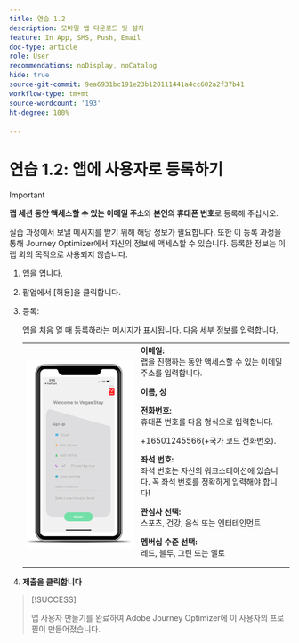 ```yaml
---
title: 연습 1.2
description: 모바일 앱 다운로드 및 설치
feature: In App, SMS, Push, Email
doc-type: article
role: User
recommendations: noDisplay, noCatalog
hide: true
source-git-commit: 9ea6931bc191e23b120111441a4cc602a2f37b41
workflow-type: tm+mt
source-wordcount: '193'
ht-degree: 100%

---
```



# 연습 1.2: 앱에 사용자로 등록하기

>[!IMPORTANT]
>**랩 세션 동안 액세스할 수 있는 이메일 주소**&#x200B;와 **본인의 휴대폰 번호**&#x200B;로 등록해 주십시오.
>
> 실습 과정에서 보낼 메시지를 받기 위해 해당 정보가 필요합니다. 또한 이 등록 과정을 통해 Journey Optimizer에서 자신의 정보에 액세스할 수 있습니다. 등록한 정보는 이 랩 외의 목적으로 사용되지 않습니다.

1. 앱을 엽니다.
1. 팝업에서 [허용]을 클릭합니다.
1. 등록:

   앱을 처음 열 때 등록하라는 메시지가 표시됩니다. 다음 세부 정보를 입력합니다.

   <table>
    <tr>
    <td>
    <div>
    <img alt="앱 등록" src="../assets/1-2.png"/> 
    </div>
    </td>
    <td>
    <strong>이메일: </strong><br>랩을 진행하는 동안 액세스할 수 있는 이메일 주소를 입력합니다.
    </p><p>
    <strong>이름, 성 </strong>
    </p><p>
    <strong>전화번호: </strong> <br>휴대폰 번호를 다음 형식으로 입력합니다. 
    <p>+16501245566(+국가 코드 전화번호).
    </p><p>
    <strong>좌석 번호: </strong><br>좌석 번호는 자신의 워크스테이션에 있습니다. 꼭 좌석 번호를 정확하게 입력해야 합니다!
    </p><p>
    <strong>관심사 선택: </strong></br>스포츠, 건강, 음식 또는 엔터테인먼트
    </p><p>
    <strong>멤버십 수준 선택: </strong></br>레드, 블루, 그린 또는 옐로</p>
    </td>
    </tr>
    </table>

1. **제출을 클릭합니다**

>[!SUCCESS]
>
>앱 사용자 만들기를 완료하여 Adobe Journey Optimizer에 이 사용자의 프로필이 만들어졌습니다.
